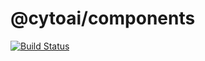 # @cytoai/components

[![Build Status](https://travis-ci.org/cytoai/components.svg?branch=master)](https://travis-ci.org/cytoai/components)

